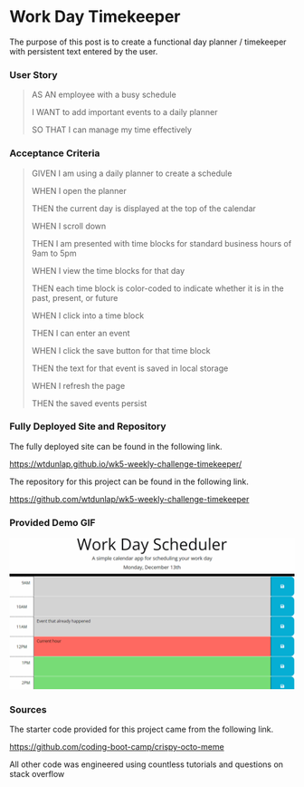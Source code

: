 # Work Day Timekeeper

The purpose of this post is to create a functional day planner / timekeeper with persistent text entered by the user.

### User Story

> AS AN employee with a busy schedule
>
> I WANT to add important events to a daily planner
>
> SO THAT I can manage my time effectively

### Acceptance Criteria

> GIVEN I am using a daily planner to create a schedule
>
> WHEN I open the planner
>
> THEN the current day is displayed at the top of the calendar
>
> WHEN I scroll down
>
> THEN I am presented with time blocks for standard business hours of 9am to 5pm
>
> WHEN I view the time blocks for that day
>
> THEN each time block is color-coded to indicate whether it is in the past, present, or future
>
> WHEN I click into a time block
>
> THEN I can enter an event
>
> WHEN I click the save button for that time block
>
> THEN the text for that event is saved in local storage
>
> WHEN I refresh the page
>
> THEN the saved events persist

### Fully Deployed Site and Repository

The fully deployed site can be found in the following link.

https://wtdunlap.github.io/wk5-weekly-challenge-timekeeper/

The repository for this project can be found in the following link.

https://github.com/wtdunlap/wk5-weekly-challenge-timekeeper

### Provided Demo GIF

![provided demo](assets/images/05-third-party-apis-homework-demo.gif)

### Sources

The starter code provided for this project came from the following link.

https://github.com/coding-boot-camp/crispy-octo-meme

All other code was engineered using countless tutorials and questions on stack overflow
